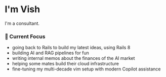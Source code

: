 # I'm Vish

I'm a consultant. 

### 🔭 Current Focus
- going back to Rails to build my latest ideas, using Rails 8
- building AI and RAG pipelines for fun
- writing internal memos about the finances of the AI market
- helping some mates build their cloud infrastructure
- fine-tuning my multi-decade vim setup with modern Copilot assistance
